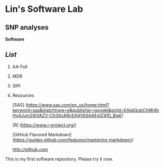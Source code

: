 # Lin's Software Lab
## **SNP analyses**


**Software**

## *List*
1. AA-Full
2. MDR
3. SIPI
4. Resources
 
   [SAS] (https://www.sas.com/en_us/home.html?keyword=sas&matchtype=e&publisher=google&gclid=EAIaIQobChMI4bHv4Jum2AIVAZV-Ch3AzARcEAAYASAAEgIZ4fD_BwE)
   
   [R] (https://www.r-project.org/)
   
   [GitHub Flavored Markdown] (https://guides.github.com/features/mastering-markdown/)
   
      http://github.com

This is my first software repository. Please try it now. 
